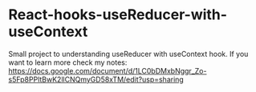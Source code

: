 # React-hooks-useReducer-with-useContext
Small project to understanding useReducer with useContext hook. 
If you want to learn more check my notes:
https://docs.google.com/document/d/1LC0bDMxbNggr_Zo-s5Fp8PPltBwK2llCNQmyGD58xTM/edit?usp=sharing